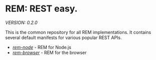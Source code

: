 # REM: REST easy.

*VERSION: 0.2.0*

This is the common repository for all REM implementations. It contains
several default manifests for various popular REST APIs.

   * *[rem-node](https://github.com/timcameronryan/rem-node)* - REM for Node.js
   * *[rem-browser](https://github.com/timcameronryan/rem-browser)* - REM for the browser
